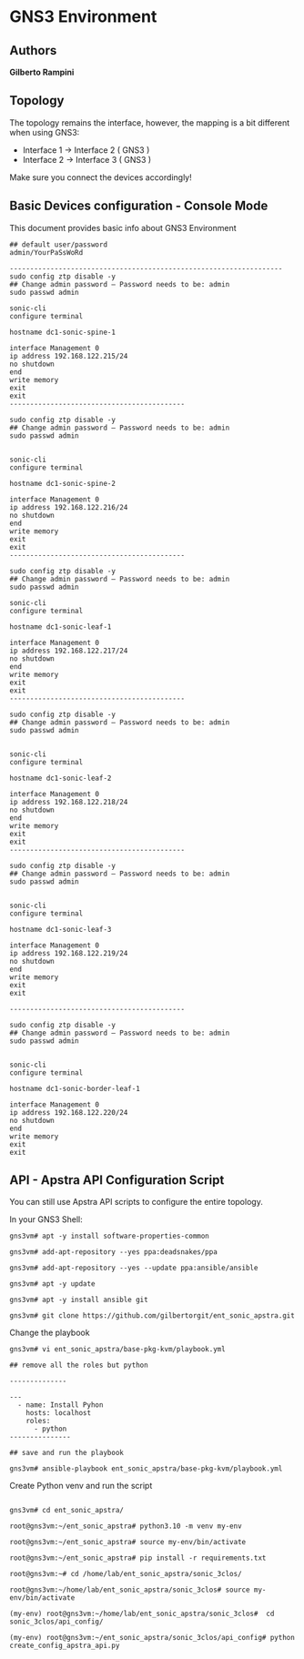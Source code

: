 # GNS3 Environment

## Authors

**Gilberto Rampini**

## Topology

The topology remains the interface, however, the mapping is a bit different when using GNS3:
- Interface 1 -> Interface 2 ( GNS3 )
- Interface 2 -> Interface 3 ( GNS3 )

Make sure you connect the devices accordingly!

## Basic Devices configuration - Console Mode

This document provides basic info about GNS3 Environment

```
## default user/password
admin/YourPaSsWoRd

-------------------------------------------------------------------
sudo config ztp disable -y 
## Change admin password – Password needs to be: admin
sudo passwd admin

sonic-cli
configure terminal

hostname dc1-sonic-spine-1

interface Management 0
ip address 192.168.122.215/24
no shutdown
end
write memory
exit
exit
-------------------------------------------

sudo config ztp disable -y 
## Change admin password – Password needs to be: admin
sudo passwd admin


sonic-cli
configure terminal

hostname dc1-sonic-spine-2

interface Management 0
ip address 192.168.122.216/24
no shutdown
end
write memory
exit
exit
-------------------------------------------

sudo config ztp disable -y 
## Change admin password – Password needs to be: admin
sudo passwd admin

sonic-cli
configure terminal

hostname dc1-sonic-leaf-1

interface Management 0
ip address 192.168.122.217/24
no shutdown
end
write memory
exit
exit
-------------------------------------------

sudo config ztp disable -y 
## Change admin password – Password needs to be: admin
sudo passwd admin


sonic-cli
configure terminal

hostname dc1-sonic-leaf-2

interface Management 0
ip address 192.168.122.218/24
no shutdown
end
write memory
exit
exit
-------------------------------------------

sudo config ztp disable -y 
## Change admin password – Password needs to be: admin
sudo passwd admin


sonic-cli
configure terminal

hostname dc1-sonic-leaf-3

interface Management 0
ip address 192.168.122.219/24
no shutdown
end
write memory
exit
exit

-------------------------------------------

sudo config ztp disable -y 
## Change admin password – Password needs to be: admin
sudo passwd admin


sonic-cli
configure terminal

hostname dc1-sonic-border-leaf-1

interface Management 0
ip address 192.168.122.220/24
no shutdown
end
write memory
exit
exit
```

## API - Apstra API Configuration Script

You can still use Apstra API scripts to configure the entire topology.

In your GNS3 Shell:

```
gns3vm# apt -y install software-properties-common

gns3vm# add-apt-repository --yes ppa:deadsnakes/ppa

gns3vm# add-apt-repository --yes --update ppa:ansible/ansible

gns3vm# apt -y update

gns3vm# apt -y install ansible git

gns3vm# git clone https://github.com/gilbertorgit/ent_sonic_apstra.git
```

Change the playbook
```
gns3vm# vi ent_sonic_apstra/base-pkg-kvm/playbook.yml

## remove all the roles but python

--------------

---
  - name: Install Pyhon
    hosts: localhost
    roles:
      - python
---------------

## save and run the playbook

gns3vm# ansible-playbook ent_sonic_apstra/base-pkg-kvm/playbook.yml

```

Create Python venv and run the script
```

gns3vm# cd ent_sonic_apstra/

root@gns3vm:~/ent_sonic_apstra# python3.10 -m venv my-env

root@gns3vm:~/ent_sonic_apstra# source my-env/bin/activate

root@gns3vm:~/ent_sonic_apstra# pip install -r requirements.txt

root@gns3vm:~# cd /home/lab/ent_sonic_apstra/sonic_3clos/

root@gns3vm:~/home/lab/ent_sonic_apstra/sonic_3clos# source my-env/bin/activate 

(my-env) root@gns3vm:~/home/lab/ent_sonic_apstra/sonic_3clos#  cd sonic_3clos/api_config/

(my-env) root@gns3vm:~/ent_sonic_apstra/sonic_3clos/api_config# python create_config_apstra_api.py
 
```